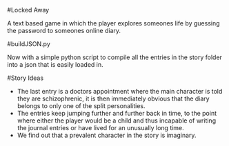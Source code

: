 #Locked Away

A text based game in which the player explores someones life by guessing the password to someones online diary.

#buildJSON.py

Now with a simple python script to compile all the entries in the story folder into a json that is easily loaded in.

#Story Ideas

+ The last entry is a doctors appointment where the main character is told they are schizophrenic, it is then immediately obvious that the diary belongs to only one of the split personalities.
+ The entries keep jumping further and further back in time, to the point where either the player would be a child and thus incapable of writing the journal entries or have lived for an unusually long time.
+ We find out that a prevalent character in the story is imaginary.